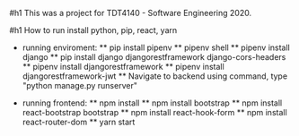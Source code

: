 #h1 This was a project for TDT4140 - Software Engineering 2020. 




#h1 How to run
install python, pip, react, yarn

* running enviroment:
** pip install pipenv
** pipenv shell
** pipenv install django
** pip install django djangorestframework django-cors-headers
** pipenv install djangorestframework
** pipenv install djangorestframework-jwt
** Navigate to backend using command, type "python manage.py runserver"

* running frontend:
** npm install
** npm install bootstrap
** npm install react-bootstrap bootstrap
** npm install react-hook-form
** npm install react-router-dom
** yarn start

